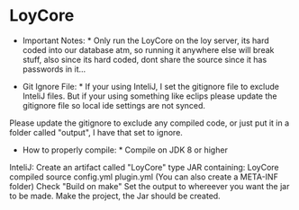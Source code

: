 # LoyCore

* Important Notes: *
Only run the LoyCore on the loy server, its hard coded into our database atm, so running it anywhere else will break stuff, also since its hard coded, dont share the source since it has passwords in it...

* Git Ignore File: *
If your using InteliJ, I set the gitignore file to exclude InteliJ files. But if your using something like eclips please update the gitignore file so local ide settings are not synced.

Please update the gitignore to exclude any compiled code, or just put it in a folder called "output", I have that set to ignore.

* How to properly compile: *
Compile on JDK 8 or higher

InteliJ:
Create an artifact called "LoyCore" type JAR containing:
LoyCore compiled source
config.yml
plugin.yml
(You can also create a META-INF folder)
Check "Build on make"
Set the output to whereever you want the jar to be made.
Make the project, the Jar should be created.
